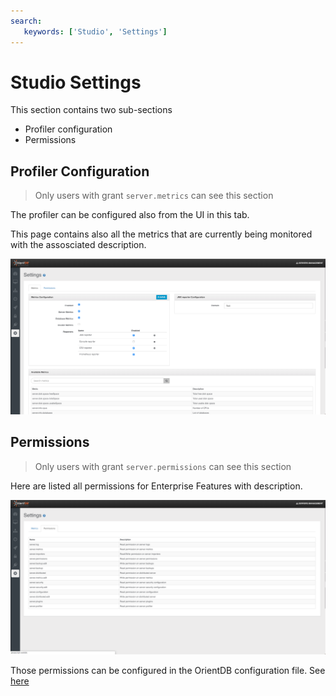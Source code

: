 ```yaml
---
search:
   keywords: ['Studio', 'Settings']
---
```


# Studio Settings

This section contains two sub-sections

- Profiler configuration
- Permissions

## Profiler Configuration

> Only users with grant `server.metrics` can see this section 

The profiler can be configured also from the UI in this tab.

This page contains also all the metrics that are currently being monitored with the assosciated description.

![](../images/ee/studio-settings-profiler.png)

## Permissions

> Only users with grant `server.permissions` can see this section 

Here are listed all permissions for Enterprise Features with description.

![](../images/ee/studio-settings-permissions.png)


Those permissions can be configured in the OrientDB configuration file. See [here](../security/Server-Security.md)


